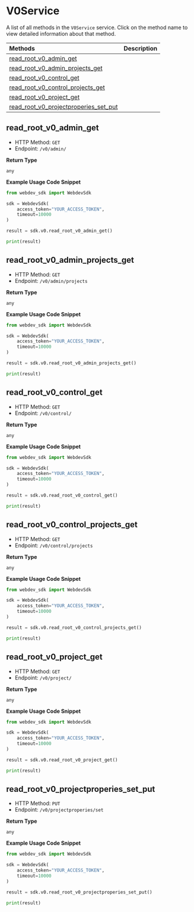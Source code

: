 # V0Service

A list of all methods in the `V0Service` service. Click on the method name to view detailed information about that method.

| Methods                                                                         | Description |
| :------------------------------------------------------------------------------ | :---------- |
| [read_root_v0_admin_get](#read_root_v0_admin_get)                               |             |
| [read_root_v0_admin_projects_get](#read_root_v0_admin_projects_get)             |             |
| [read_root_v0_control_get](#read_root_v0_control_get)                           |             |
| [read_root_v0_control_projects_get](#read_root_v0_control_projects_get)         |             |
| [read_root_v0_project_get](#read_root_v0_project_get)                           |             |
| [read_root_v0_projectproperies_set_put](#read_root_v0_projectproperies_set_put) |             |

## read_root_v0_admin_get

- HTTP Method: `GET`
- Endpoint: `/v0/admin/`

**Return Type**

`any`

**Example Usage Code Snippet**

```python
from webdev_sdk import WebdevSdk

sdk = WebdevSdk(
    access_token="YOUR_ACCESS_TOKEN",
    timeout=10000
)

result = sdk.v0.read_root_v0_admin_get()

print(result)
```

## read_root_v0_admin_projects_get

- HTTP Method: `GET`
- Endpoint: `/v0/admin/projects`

**Return Type**

`any`

**Example Usage Code Snippet**

```python
from webdev_sdk import WebdevSdk

sdk = WebdevSdk(
    access_token="YOUR_ACCESS_TOKEN",
    timeout=10000
)

result = sdk.v0.read_root_v0_admin_projects_get()

print(result)
```

## read_root_v0_control_get

- HTTP Method: `GET`
- Endpoint: `/v0/control/`

**Return Type**

`any`

**Example Usage Code Snippet**

```python
from webdev_sdk import WebdevSdk

sdk = WebdevSdk(
    access_token="YOUR_ACCESS_TOKEN",
    timeout=10000
)

result = sdk.v0.read_root_v0_control_get()

print(result)
```

## read_root_v0_control_projects_get

- HTTP Method: `GET`
- Endpoint: `/v0/control/projects`

**Return Type**

`any`

**Example Usage Code Snippet**

```python
from webdev_sdk import WebdevSdk

sdk = WebdevSdk(
    access_token="YOUR_ACCESS_TOKEN",
    timeout=10000
)

result = sdk.v0.read_root_v0_control_projects_get()

print(result)
```

## read_root_v0_project_get

- HTTP Method: `GET`
- Endpoint: `/v0/project/`

**Return Type**

`any`

**Example Usage Code Snippet**

```python
from webdev_sdk import WebdevSdk

sdk = WebdevSdk(
    access_token="YOUR_ACCESS_TOKEN",
    timeout=10000
)

result = sdk.v0.read_root_v0_project_get()

print(result)
```

## read_root_v0_projectproperies_set_put

- HTTP Method: `PUT`
- Endpoint: `/v0/projectproperies/set`

**Return Type**

`any`

**Example Usage Code Snippet**

```python
from webdev_sdk import WebdevSdk

sdk = WebdevSdk(
    access_token="YOUR_ACCESS_TOKEN",
    timeout=10000
)

result = sdk.v0.read_root_v0_projectproperies_set_put()

print(result)
```

<!-- This file was generated by liblab | https://liblab.com/ -->
